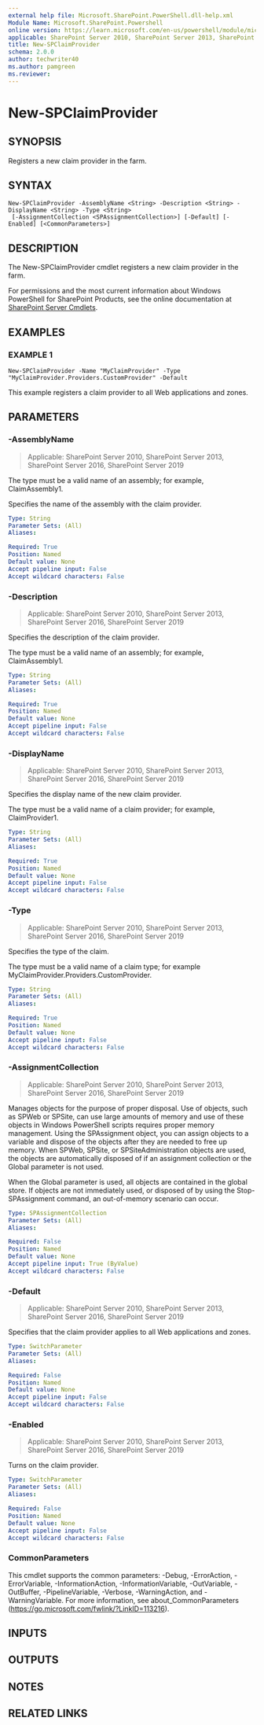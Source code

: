 ```yaml
---
external help file: Microsoft.SharePoint.PowerShell.dll-help.xml
Module Name: Microsoft.SharePoint.Powershell
online version: https://learn.microsoft.com/en-us/powershell/module/microsoft.sharepoint.powershell/new-spclaimprovider
applicable: SharePoint Server 2010, SharePoint Server 2013, SharePoint Server 2016, SharePoint Server 2019
title: New-SPClaimProvider
schema: 2.0.0
author: techwriter40
ms.author: pamgreen
ms.reviewer:
---
```


# New-SPClaimProvider

## SYNOPSIS

Registers a new claim provider in the farm.


## SYNTAX

```
New-SPClaimProvider -AssemblyName <String> -Description <String> -DisplayName <String> -Type <String>
 [-AssignmentCollection <SPAssignmentCollection>] [-Default] [-Enabled] [<CommonParameters>]
```

## DESCRIPTION
The New-SPClaimProvider cmdlet registers a new claim provider in the farm.

For permissions and the most current information about Windows PowerShell for SharePoint Products, see the online documentation at [SharePoint Server Cmdlets](https://learn.microsoft.com/powershell/sharepoint/sharepoint-server/sharepoint-server-cmdlets).

## EXAMPLES

### EXAMPLE 1
```
New-SPClaimProvider -Name "MyClaimProvider" -Type "MyClaimProvider.Providers.CustomProvider" -Default
```

This example registers a claim provider to all Web applications and zones.

## PARAMETERS

### -AssemblyName

> Applicable: SharePoint Server 2010, SharePoint Server 2013, SharePoint Server 2016, SharePoint Server 2019

The type must be a valid name of an assembly; for example, ClaimAssembly1.

Specifies the name of the assembly with the claim provider.

```yaml
Type: String
Parameter Sets: (All)
Aliases:

Required: True
Position: Named
Default value: None
Accept pipeline input: False
Accept wildcard characters: False
```

### -Description

> Applicable: SharePoint Server 2010, SharePoint Server 2013, SharePoint Server 2016, SharePoint Server 2019

Specifies the description of the claim provider.

The type must be a valid name of an assembly; for example, ClaimAssembly1.

```yaml
Type: String
Parameter Sets: (All)
Aliases:

Required: True
Position: Named
Default value: None
Accept pipeline input: False
Accept wildcard characters: False
```

### -DisplayName

> Applicable: SharePoint Server 2010, SharePoint Server 2013, SharePoint Server 2016, SharePoint Server 2019

Specifies the display name of the new claim provider.

The type must be a valid name of a claim provider; for example, ClaimProvider1.

```yaml
Type: String
Parameter Sets: (All)
Aliases:

Required: True
Position: Named
Default value: None
Accept pipeline input: False
Accept wildcard characters: False
```

### -Type

> Applicable: SharePoint Server 2010, SharePoint Server 2013, SharePoint Server 2016, SharePoint Server 2019

Specifies the type of the claim.

The type must be a valid name of a claim type; for example MyClaimProvider.Providers.CustomProvider.

```yaml
Type: String
Parameter Sets: (All)
Aliases:

Required: True
Position: Named
Default value: None
Accept pipeline input: False
Accept wildcard characters: False
```

### -AssignmentCollection

> Applicable: SharePoint Server 2010, SharePoint Server 2013, SharePoint Server 2016, SharePoint Server 2019

Manages objects for the purpose of proper disposal.
Use of objects, such as SPWeb or SPSite, can use large amounts of memory and use of these objects in Windows PowerShell scripts requires proper memory management.
Using the SPAssignment object, you can assign objects to a variable and dispose of the objects after they are needed to free up memory.
When SPWeb, SPSite, or SPSiteAdministration objects are used, the objects are automatically disposed of if an assignment collection or the Global parameter is not used.

When the Global parameter is used, all objects are contained in the global store.
If objects are not immediately used, or disposed of by using the Stop-SPAssignment command, an out-of-memory scenario can occur.

```yaml
Type: SPAssignmentCollection
Parameter Sets: (All)
Aliases:

Required: False
Position: Named
Default value: None
Accept pipeline input: True (ByValue)
Accept wildcard characters: False
```

### -Default

> Applicable: SharePoint Server 2010, SharePoint Server 2013, SharePoint Server 2016, SharePoint Server 2019

Specifies that the claim provider applies to all Web applications and zones.

```yaml
Type: SwitchParameter
Parameter Sets: (All)
Aliases:

Required: False
Position: Named
Default value: None
Accept pipeline input: False
Accept wildcard characters: False
```

### -Enabled

> Applicable: SharePoint Server 2010, SharePoint Server 2013, SharePoint Server 2016, SharePoint Server 2019

Turns on the claim provider.

```yaml
Type: SwitchParameter
Parameter Sets: (All)
Aliases:

Required: False
Position: Named
Default value: None
Accept pipeline input: False
Accept wildcard characters: False
```

### CommonParameters
This cmdlet supports the common parameters: -Debug, -ErrorAction, -ErrorVariable, -InformationAction, -InformationVariable, -OutVariable, -OutBuffer, -PipelineVariable, -Verbose, -WarningAction, and -WarningVariable. For more information, see about_CommonParameters (https://go.microsoft.com/fwlink/?LinkID=113216).

## INPUTS

## OUTPUTS

## NOTES

## RELATED LINKS
